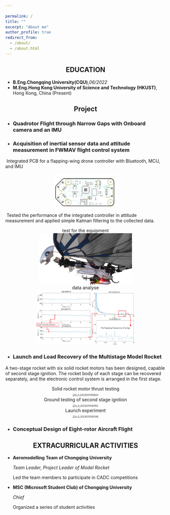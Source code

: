 ```yaml
---

permalink: /
title: ""
excerpt: "About me"
author_profile: true
redirect_from: 
  - /about/
  - /about.html
---
```

## <center>EDUCATION</center>

- **B.Eng.Chongqing University(CQU)**,*06/2022*
- **M.Eng.Hong Kong University of Science and Technology (HKUST)**, Hong Kong, China (Present)

## <center> Project</center>

- ### Quadrotor Flight through Narrow Gaps with Onboard camera and an IMU

- ### Acquisition of inertial sensor data and attitude measurement in FWMAV flight control system 

​			Integrated PCB for a flapping-wing drone controller with Bluetooth, MCU, and IMU	

<div align=center><img src="..\images\McuPCB2_pt.PcbDoc.0.F (4).png" alt="McuPCB2_pt.PcbDoc.0.F (4)" style="zoom: 20%;"  /></div>

​			Tested the performance of the integrated controller in attitude measurement and applied simple Kalman filtering to the collected data.			

<center>test for the equipment</center>


<div align=center><img src="..\images\fmav.jpg" alt="fmav" style="zoom:33%;" align="middle" /></div>

<center>data analyse</center>


<div align=center><img src="..\images\Snipaste_2023-03-13_13-44-32.jpg" alt="Snipaste_2023-03-13_13-51-56" style="zoom: 30%;" /></div>



- ### Launch and Load Recovery of the Multistage Model Rocket 

A two-stage rocket with six solid rocket motors has been designed, capable of second stage ignition. The rocket body of each stage can be recovered separately, and the electronic control system is arranged in the first stage.

<center>Solid rocket motor thrust testing</center>

<div align=center><img src="..\images\lv_0_20230313150624.gif" alt="lv_0_20230313150624" style="zoom:50%;" /></div>

<center>Ground testing of second stage ignition</center>

<div align=center><img src="..\images\lv_0_20230313144152.gif" alt="lv_0_20230313144152" style="zoom:50%;" /></div>

<center>Launch experiment</center>

<div align=center><img src="..\images\lv_0_20230313145148.gif" alt="lv_0_20230313145148" style="zoom:50%;" /></div>



- ### Conceptual Design of Eight-rotor Aircraft Flight

## <center> EXTRACURRICULAR ACTIVITIES</center>

- **Aeromodelling Team of Chongqing University**                                      

  *Team Leader, Project Leader of Model Rocket*

    Led the team members to participate in CADC competitions 

- **MSC (Microsoft Student Club) of Chongqing University**    

    *Chief*

    Organized a series of student activities

    
